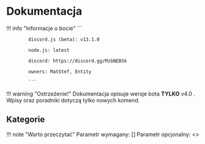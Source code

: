 # Dokumentacja 

!!! info "Informacje o bocie"
            ```

            discord.js (beta): v13.1.0

            node.js: latest 

            discord: https://discord.gg/MzbNEBSk

            owners: MatStef, Entity

            ```

!!! warning  "Ostrzeżenie!"
    Dokumentacja opisuje wersje bota **TYLKO** v4.0 . Wpisy oraz poradniki dotyczą tylko nowych komend.

## Kategorie

!!! note "Warto przeczytać"
    Parametr wymagany: []
    Parametr opcjonalny: <>